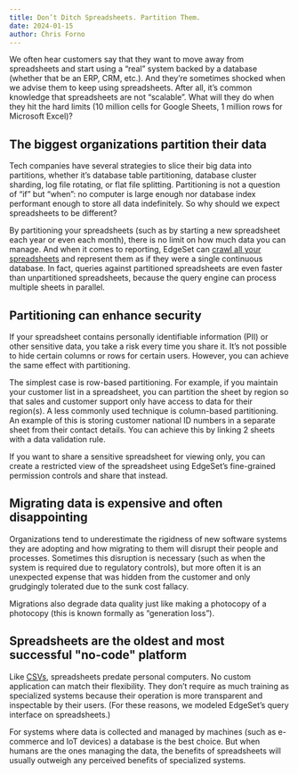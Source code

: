 ```yaml
---
title: Don’t Ditch Spreadsheets. Partition Them.
date: 2024-01-15
author: Chris Forno
---
```


We often hear customers say that they want to move away from spreadsheets and start using a “real” system backed by a database (whether that be an ERP, CRM, etc.). And they’re sometimes shocked when we advise them to keep using spreadsheets. After all, it’s common knowledge that spreadsheets are not “scalable”. What will they do when they hit the hard limits (10 million cells for Google Sheets, 1 million rows for Microsoft Excel)?

## The biggest organizations partition their data

Tech companies have several strategies to slice their big data into partitions, whether it’s database table partitioning, database cluster sharding, log file rotating, or flat file splitting. Partitioning is not a question of “if” but “when”: no computer is large enough nor database index performant enough to store all data indefinitely. So why should we expect spreadsheets to be different?

By partitioning your spreadsheets (such as by starting a new spreadsheet each year or even each month), there is no limit on how much data you can manage. And when it comes to reporting, EdgeSet can [crawl all your spreadsheets](why-you-need-automatic-inference) and represent them as if they were a single continuous database. In fact, queries against partitioned spreadsheets are even faster than unpartitioned spreadsheets, because the query engine can process multiple sheets in parallel.

## Partitioning can enhance security

If your spreadsheet contains personally identifiable information (PII) or other sensitive data, you take a risk every time you share it. It’s not possible to hide certain columns or rows for certain users. However, you can achieve the same effect with partitioning.

The simplest case is row-based partitioning. For example, if you maintain your customer list in a spreadsheet, you can partition the sheet by region so that sales and customer support only have access to data for their region(s). A less commonly used technique is column-based partitioning. An example of this is storing customer national ID numbers in a separate sheet from their contact details. You can achieve this by linking 2 sheets with a data validation rule.

If you want to share a sensitive spreadsheet for viewing only, you can create a restricted view of the spreadsheet using EdgeSet’s fine-grained permission controls and share that instead.

## Migrating data is expensive and often disappointing

Organizations tend to underestimate the rigidness of new software systems they are adopting and how migrating to them will disrupt their people and processes. Sometimes this disruption is necessary (such as when the system is required due to regulatory controls), but more often it is an unexpected expense that was hidden from the customer and only grudgingly tolerated due to the sunk cost fallacy.

Migrations also degrade data quality just like making a photocopy of a photocopy (this is known formally as “generation loss”).

## Spreadsheets are the oldest and most successful "no-code" platform

Like [CSVs](our-obsession-with-security), spreadsheets predate personal computers. No custom application can match their flexibility. They don’t require as much training as specialized systems because their operation is more transparent and inspectable by their users. (For these reasons, we modeled EdgeSet’s query interface on spreadsheets.)

For systems where data is collected and managed by machines (such as e-commerce and IoT devices) a database is the best choice. But when humans are the ones managing the data, the benefits of spreadsheets will usually outweigh any perceived benefits of specialized systems.
